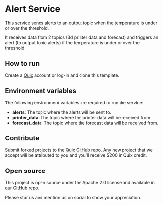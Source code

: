 # Alert Service

[This service](https://github.com/quixio/template-predictive-maintenance/tree/develop/Alert%20Service) sends
alerts to an output topic when the temperature is under or over the threshold.

It receives data from 2 topics (3d printer data and forecast) and triggers an alert (to output topic alerts)
if the temperature is under or over the threshold.

## How to run

Create a [Quix](https://portal.platform.quix.ai/self-sign-up?xlink=github) account or log-in and clone this template.

## Environment variables

The following environment variables are required to run the service:

- **alerts**: The topic where the alerts will be sent to.
- **printer_data**: The topic where the printer data will be received from.
- **forecast_data**: The topic where the forecast data will be received from.

## Contribute

Submit forked projects to the [Quix GitHub](https://github.com/quixio/quix-samples) repo. Any new project that we accept
will be attributed to you and you'll receive $200 in Quix credit.

## Open source

This project is open source under the Apache 2.0 license and available
in [our GitHub](https://github.com/quixio/quix-samples) repo.

Please star us and mention us on social to show your appreciation.
